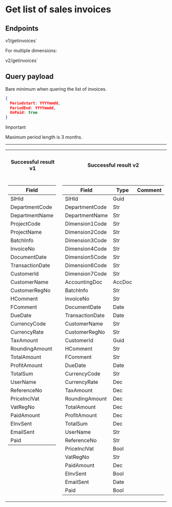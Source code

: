 # Get list of sales invoices

## Endpoints

<!--@include: @/dist/md/api_url.md-->v1/getinvoices`

For multiple dimensions:

<!--@include: @/dist/md/api_url.md-->v2/getinvoices`

## Query payload

Bare minimum when quering the list of invoices.
```json
{ 
  Periodstart: YYYYmmdd, 
  PeriodEnd: YYYYmmdd,
  UnPaid: true 
}
```

> [!IMPORTANT]
> Maximum period length is 3 months.
---
<table>
<tr><th><h4>Successful result v1</h4></th><th><h4>Successful result v2</h4></th></tr>
<tr><td style="vertical-align: top;">

|Field|
|-----|
|SIHId|
|DepartmentCode|
|DepartmentName|
|ProjectCode|
|ProjectName|
|BatchInfo|
|InvoiceNo|
|DocumentDate|
|TransactionDate|
|CustomerId|
|CustomerName|
|CustomerRegNo|
|HComment|
|FComment|
|DueDate|
|CurrencyCode|
|CurrencyRate|
|TaxAmount|
|RoundingAmount|
|TotalAmount|
|ProfitAmount|
|TotalSum|
|UserName|
|ReferenceNo|
|PriceInclVat|
|VatRegNo|
|PaidAmount|
|EInvSent|
|EmailSent|
|Paid|

</td><td style="vertical-align: top;">

| Field            | Type    | Comment         |
|------------------|---------|-----------------|
| SIHId            | Guid    |                 |
| DepartmentCode   | Str     |                 |
| DepartmentName   | Str     |                 |
| Dimension1Code   | Str     |                 |
| Dimension2Code   | Str     |                 |
| Dimension3Code   | Str     |                 |
| Dimension4Code   | Str     |                 |
| Dimension5Code   | Str     |                 |
| Dimension6Code   | Str     |                 |
| Dimension7Code   | Str     |                 |
| AccountingDoc    | AccDoc  |                 |
| BatchInfo        | Str     |                 |
| InvoiceNo        | Str     |                 |
| DocumentDate     | Date    |                 |
| TransactionDate  | Date    |                 |
| CustomerName     | Str     |                 |
| CustomerRegNo    | Str     |                 |
| CustomerId       | Guid    |                 |
| HComment         | Str     |                 |
| FComment         | Str     |                 |
| DueDate          | Date    |                 |
| CurrencyCode     | Str     |                 |
| CurrencyRate     | Dec     |                 |
| TaxAmount        | Dec     |                 |
| RoundingAmount   | Dec     |                 |
| TotalAmount      | Dec     |                 |
| ProfitAmount     | Dec     |                 |
| TotalSum         | Dec     |                 |
| UserName         | Str     |                 |
| ReferenceNo      | Str     |                 |
| PriceInclVat     | Bool    |                 |
| VatRegNo         | Str     |                 |
| PaidAmount       | Dec     |                 |
| EInvSent         | Bool    |                 |
| EmailSent        | Date    |                 |
| Paid             | Bool    |                 |

</td></tr> </table>

